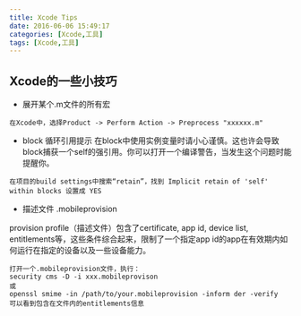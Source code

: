 ```yaml
---
title: Xcode Tips
date: 2016-06-06 15:49:17
categories: [Xcode,工具]
tags: [Xcode,工具]
---
```


## Xcode的一些小技巧

* 展开某个.m文件的所有宏

```
在Xcode中，选择Product -> Perform Action -> Preprocess "xxxxxx.m"
```

* block 循环引用提示
在block中使用实例变量时请小心谨慎。这也许会导致block捕获一个self的强引用。你可以打开一个编译警告，当发生这个问题时能提醒你。

```
在项目的build settings中搜索“retain”，找到 Implicit retain of 'self' within blocks 设置成 YES
```

* 描述文件 .mobileprovision 

provision profile（描述文件）包含了certificate, app id, device list, entitlements等，这些条件综合起来，限制了一个指定app id的app在有效期内如何运行在指定的设备以及一些设备能力。

```
打开一个.mobileprovision文件，执行：
security cms -D -i xxx.mobileprovison
或
openssl smime -in /path/to/your.mobileprovision -inform der -verify
可以看到包含在文件内的entitlements信息
```